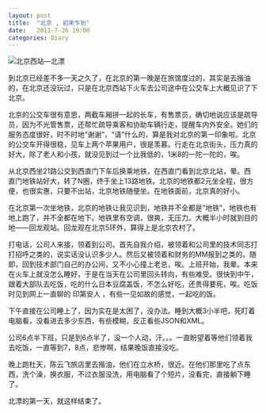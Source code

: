 ```yaml
---
layout: post
title:  "北京 , 初来乍到"
date:   2011-7-26 19:00
categories: Diary
---
```


![北京西站—北漂](http://pic.yupoo.com/mygoare_v/Bfo41U8m/medium.jpg)

到北京已经差不多一天之久了，在北京的第一晚是在旅馆度过的，其实是去揩油的，在北京还没玩过，只是在北京西站下火车去公司途中在公交车上大概见识了下北京。 

北京的公交车很有意思，两截车厢拼一起的长车，有售票员，确切地说应该是疏导员，因为不光管售票，还帮忙疏导乘客和协助车辆行走，提醒车内外安全。她们的服务态度很好，时不时地“谢谢”，“请”什么的，算是我对北京的第一印象啦。北京的公交车开得很稳，见车上两个苹果用户，很是羡慕。行走在北京街头，压力真的好大，除了老人和小孩，就没见到过一个比我低的，1米8的一陀一陀的，唉。 

从北京西坐21路公交到西直门下车后换乘地铁，在西直门看到北京北站，晕。西直门地铁站好大，转了N圈，终于坐上13路地铁。北京的地铁都2元坐全程，很方便，也很实惠，只要不出站，北京地铁随便坐。在地铁面前，北京真的好小。 

在北京第一次坐地铁，北京的地铁让我见识到，地铁并不全都是“地铁”，地铁也有地上跑了，并不全都在地下。地铁里有空调，很爽，无压力。大概半小时就到目的地——回龙观站。回龙观在北京5环外，算得上是北京农村了。 

打电话，公司人来接，领着到公司。首先自我介绍，被领着和公司里的技术同志打打招呼之类的，说实话没认识多少人。然后又被领着和财务的MM报到之类的。随即，回到技术部门自己的办公间，又不小心撞上老总，唉。上班开始，我晕。本来在火车上就没怎么睡好，于是在当天在公司里回头转向，有些难受。很快到中午，跟着大部队去吃饭，吃的什么日本豆腐盖饭，不怎么好吃，还贵得要死，唉。吃饭时见到网上一直聊的 印第安人 ，有些一见如故的感觉，一起吃的饭。 

下午直接在公司睡上了，因为实在是太困了，没办法。睡到大概3小半吧，死盯着电脑看，没看进去多少东西，有些模糊，反正看些JSON和XML。 

公司6点半下班，只是到6点半了，没一个人动，汗。。。一直盼望着等他们领着我去吃饭，一直等到7，8点，悲惨啊，结果晚饭直接没吃。 

晚上跑杜天，陈云飞旅店里去揩油，他们在立水桥，很近。在他们那里吃了点东西，洗个澡，换衣服，不过衣服没洗，用电脑看了个短片，没看完，直接躺下睡了。 

北漂的第一天，就这样结束了。 
